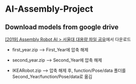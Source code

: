 # AI-Assembly-Project


## Download models from google drive

[[2019] Assembly Robot AI > 서울대 대용량 파일 공유](https://drive.google.com/drive/folders/1iMKuNfvyc5x8pfoO2DiyxCkWfwr13Jw0)에서 다운로드

* first_year.zip --> First_Year에 압축 해제

* second_year.zip --> Second_Year에 압축 해제

* IKEARobot.zip --> 압축 해제 후, function/Pose/data 폴더를 Second_Year/function/Pose/data로 옮김
